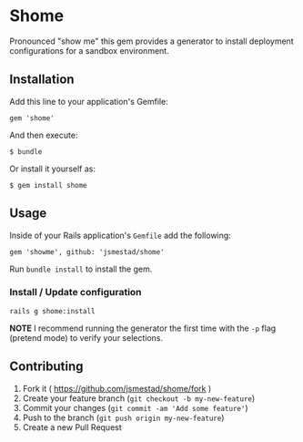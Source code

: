 # Shome

Pronounced "show me" this gem provides a generator to install deployment configurations for a sandbox environment.

## Installation

Add this line to your application's Gemfile:

    gem 'shome'

And then execute:

    $ bundle

Or install it yourself as:

    $ gem install shome

## Usage

Inside of your Rails application's `Gemfile` add the following:

```
gem 'showme', github: 'jsmestad/shome'
```

Run `bundle install` to install the gem.

### Install / Update configuration

```
rails g shome:install
```

**NOTE** I recommend running the generator the first time with the `-p` flag (pretend mode) to verify your selections.

## Contributing

1. Fork it ( https://github.com/jsmestad/shome/fork )
2. Create your feature branch (`git checkout -b my-new-feature`)
3. Commit your changes (`git commit -am 'Add some feature'`)
4. Push to the branch (`git push origin my-new-feature`)
5. Create a new Pull Request
